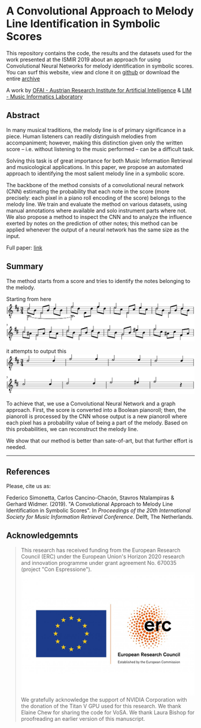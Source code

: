 # A Convolutional Approach to Melody Line Identification in Symbolic Scores
This repository contains the code, the results and the datasets used for the work
presented at the ISMIR 2019 about an approach for using Convolutional Neural Networks for
melody identification in symbolic scores. You can surf this website, view and clone it on
[github](https://github.com/ofai/Symbolic-Melody-Identification) or download the entire
[archive](https://github.com/ofai/Symbolic-Melody-Identification/tarball/master)

A work by [OFAI - Austrian Research Institute for Artificial Intelligence](http://ofai.at/) & [LIM - Music Informatics Laboratory](https://www.lim.di.unimi.it/)

## Abstract
In many musical traditions, the melody line is of primary
significance in a piece. Human listeners can readily distinguish
melodies from accompaniment; however, making this distinction
given only the written score – i.e. without listening
to the music performed – can be a difficult task.

Solving this task
is of great importance for both Music Information Retrieval and
musicological applications.
In this paper, we propose an automated approach to
identifying the most salient melody line in a symbolic score.

The backbone of the method consists of a convolutional
neural network (CNN) estimating the probability that each
note in the score (more precisely: each pixel in a piano roll
encoding of the score) belongs to the  melody line.
We train and evaluate the method on various
datasets, using manual annotations where available and
solo instrument parts where not. We also propose a method
to inspect the CNN and to analyze the influence exerted by
notes on the prediction of other notes; this method
can be applied whenever the output of a neural network
has the same size as the input.

Full paper: [link](./paper.pdf)

## Summary
The method starts from a score and tries to identify the notes belonging to the melody.

Starting from here 
![Sor](./sor-op35n22.png)

it attempts to output this
![Sor Melody](./sor-op35n22-melody.png)

To achieve that, we use a Convolutional Neural Network and a graph approach. First, the score is converted into a Boolean pianoroll; then, the pianoroll is processed by the CNN whose output is a new pianoroll where each pixel has a probability value of being a part of the melody. Based on this probabilities, we can reconstruct the melody line.

We show that our method is better than sate-of-art, but that further effort is needed.

---

## References
Please, cite us as:

Federico Simonetta, Carlos Cancino-Chacón, Stavros Ntalampiras & Gerhard Widmer. (2019). "A Convolutional Approach to Melody Line Identification in Symbolic Scores". In _Proceedings of the 20th International Society for Music Information Retrieval Conference_. Delft, The Netherlands.

## Acknowledgemnts

> This research has received funding from the European Research Council (ERC) under the European Union's Horizon 2020 research and innovation programme under grant agreement No. 670035 (project "Con Espressione").
> ![ERC logo](./1.jpg)
> We gratefully acknowledge the support of NVIDIA Corporation with the donation of the Titan V GPU used for this research.
> We thank Elaine Chew for sharing the code for VoSA. We thank Laura Bishop for proofreading an earlier version of this manuscript.
